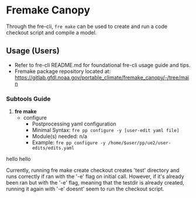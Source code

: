# **Fremake Canopy**

Through the fre-cli, `fre make` can be used to create and run a code checkout script and compile a model.

## **Usage (Users)**

* Refer to fre-cli README.md for foundational fre-cli usage guide and tips.
* Fremake package repository located at: https://gitlab.gfdl.noaa.gov/portable_climate/fremake_canopy/-/tree/main

### **Subtools Guide**

1)  **fre make**
    - configure
        - Postprocessing yaml configuration
        - Minimal Syntax: `fre pp configure -y [user-edit yaml file]`
        - Module(s) needed: n/a
        - Example: `fre pp configure -y /home/$user/pp/ue2/user-edits/edits.yaml`


hello hello

Currently, running fre make create checkout creates 'test' directory and runs correctly if ran with the '-e' flag on initial call. However, if it's already been ran but with the '-e' flag, meaning that the testdir is already created, running it again with '-e' doesnt' seem to run the checkout script.
